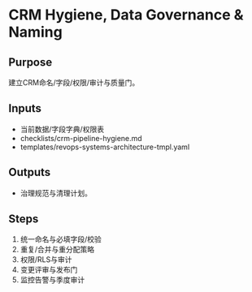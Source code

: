 # CRM Hygiene, Data Governance & Naming

## Purpose

建立CRM命名/字段/权限/审计与质量门。

## Inputs

- 当前数据/字段字典/权限表
- checklists/crm-pipeline-hygiene.md
- templates/revops-systems-architecture-tmpl.yaml

## Outputs

- 治理规范与清理计划。

## Steps

1. 统一命名与必填字段/校验
2. 重复/合并与重分配策略
3. 权限/RLS与审计
4. 变更评审与发布门
5. 监控告警与季度审计
